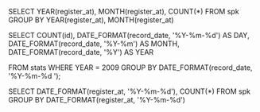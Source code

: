 SELECT  YEAR(register_at), MONTH(register_at), COUNT(*) FROM spk GROUP BY YEAR(register_at), MONTH(register_at)

SELECT
    COUNT(id),
    DATE_FORMAT(record_date, '%Y-%m-%d') AS DAY,
    DATE_FORMAT(record_date, '%Y-%m') AS MONTH,
    DATE_FORMAT(record_date, '%Y') AS YEAR

FROM
    stats
WHERE
    YEAR = 2009
GROUP BY
    DATE_FORMAT(record_date, '%Y-%m-%d ');



SELECT DATE_FORMAT(register_at, '%Y-%m-%d'), COUNT(*) FROM spk
GROUP BY DATE_FORMAT(register_at, '%Y-%m-%d')
